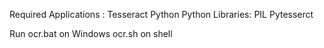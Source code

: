 Required Applications :
Tesseract
Python
Python Libraries:
PIL
Pytesserct





Run 
ocr.bat on Windows
ocr.sh on shell
